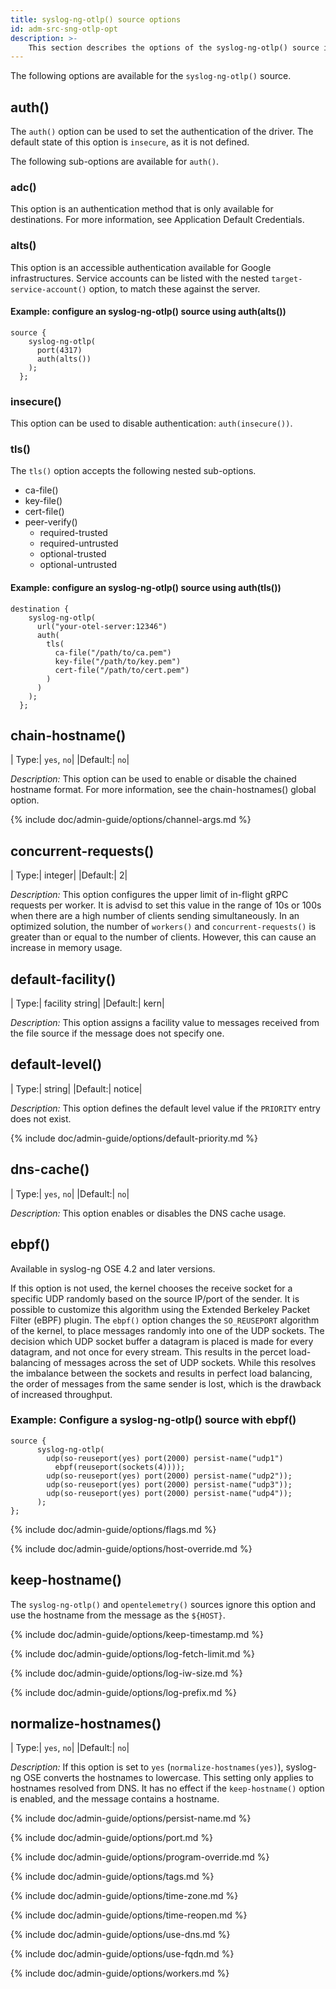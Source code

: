 ```yaml
---
title: syslog-ng-otlp() source options
id: adm-src-sng-otlp-opt
description: >-
    This section describes the options of the syslog-ng-otlp() source in {{ site.product.short_name }}.
---
```


The following options are available for the `syslog-ng-otlp()` source.

## auth()

The `auth()` option can be used to set the authentication of the driver. The default state of this option is `insecure`, as it is not defined.

The following sub-options are available for `auth()`.

### adc()

This option is an authentication method that is only available for destinations. For more information, see Application Default Credentials.

### alts()

This option is an accessible authentication available for Google infrastructures. Service accounts can be listed with the nested `target-service-account()` option, to match these against the server.

#### Example: configure an syslog-ng-otlp() source using auth(alts())

```config
source {
    syslog-ng-otlp(
      port(4317)
      auth(alts())
    );
  };

```

### insecure()

This option can be used to disable authentication: `auth(insecure())`.

### tls()

The `tls()` option accepts the following nested sub-options.
* ca-file()
* key-file()
* cert-file()
* peer-verify()
  * required-trusted
  * required-untrusted
  * optional-trusted
  * optional-untrusted

#### Example: configure an syslog-ng-otlp() source using auth(tls())

```config
destination {
    syslog-ng-otlp(
      url("your-otel-server:12346")
      auth(
        tls(
          ca-file("/path/to/ca.pem")
          key-file("/path/to/key.pem")
          cert-file("/path/to/cert.pem")
        )
      )
    );
  };
```

## chain-hostname()

|   Type:|       `yes`, `no`|
|Default:|              `no`|

*Description:* This option can be used to enable or disable the chained hostname format. For more information, see the chain-hostnames() global option.

{% include doc/admin-guide/options/channel-args.md %}

## concurrent-requests()

|   Type:|       integer|
|Default:|             2|

*Description:* This option configures the upper limit of in-flight gRPC requests per worker. It is advisd to set this value in the range of 10s or 100s when there are a high number of clients sending simultaneously. In an optimized solution, the number of `workers()` and `concurrent-requests()` is greater than or equal to the number of clients. However, this can cause an increase in memory usage.

## default-facility()

|   Type:|       facility string|
|Default:|                  kern|

*Description:* This option assigns a facility value to messages received from the file source if the message does not specify one.

## default-level()

|   Type:|       string|
|Default:|       notice|

*Description:* This option defines the default level value if the `PRIORITY` entry does not exist.

{% include doc/admin-guide/options/default-priority.md %}

## dns-cache()

|   Type:|       `yes`, `no`|
|Default:|              `no`|

*Description:* This option enables or disables the DNS cache usage.

## ebpf()

Available in syslog-ng OSE 4.2 and later versions.

If this option is not used, the kernel chooses the receive socket for a specific UDP randomly based on the source IP/port of the sender. It is possible to customize this algorithm using the Extended Berkeley Packet Filter (eBPF) plugin. The `ebpf()` option changes the `SO_REUSEPORT` algorithm of the kernel, to place messages randomly into one of the UDP sockets. The decision which UDP socket buffer a datagram is placed is made for every datagram, and not once for every stream. This results in the percet load-balancing of messages across the set of UDP sockets. While this resolves the imbalance between the sockets and results in perfect load balancing, the order of messages from the same sender is lost, which is the drawback of increased throughput.

### Example: Configure a syslog-ng-otlp() source with ebpf()

```config
source {
      syslog-ng-otlp(
        udp(so-reuseport(yes) port(2000) persist-name("udp1")
          ebpf(reuseport(sockets(4))));
        udp(so-reuseport(yes) port(2000) persist-name("udp2"));
        udp(so-reuseport(yes) port(2000) persist-name("udp3"));
        udp(so-reuseport(yes) port(2000) persist-name("udp4"));
      );
};
```

{% include doc/admin-guide/options/flags.md %}

{% include doc/admin-guide/options/host-override.md %}

## keep-hostname()

The `syslog-ng-otlp()` and `opentelemetry()` sources ignore this option and use the hostname from the message as the `${HOST}`.

{% include doc/admin-guide/options/keep-timestamp.md %}

{% include doc/admin-guide/options/log-fetch-limit.md %}

{% include doc/admin-guide/options/log-iw-size.md %}

{% include doc/admin-guide/options/log-prefix.md %}

## normalize-hostnames()

|   Type:|       `yes`, `no`|
|Default:|              `no`|

*Description:* If this option is set to `yes` (`normalize-hostnames(yes)`), syslog-ng OSE converts the hostnames to lowercase. This setting only applies to hostnames resolved from DNS. It has no effect if the `keep-hostname()` option is enabled, and the message contains a hostname.

{% include doc/admin-guide/options/persist-name.md %}

{% include doc/admin-guide/options/port.md %}

{% include doc/admin-guide/options/program-override.md %}

{% include doc/admin-guide/options/tags.md %}

{% include doc/admin-guide/options/time-zone.md %}

{% include doc/admin-guide/options/time-reopen.md %}

{% include doc/admin-guide/options/use-dns.md %}

{% include doc/admin-guide/options/use-fqdn.md %}

{% include doc/admin-guide/options/workers.md %}
